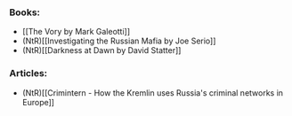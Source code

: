 ### Books:
- [[The Vory by Mark Galeotti]]
- (NtR)[[Investigating the Russian Mafia by Joe Serio]]
- (NtR)[[Darkness at Dawn by David Statter]]

### Articles:
- (NtR)[[Crimintern - How the Kremlin uses Russia's criminal networks in Europe]]
